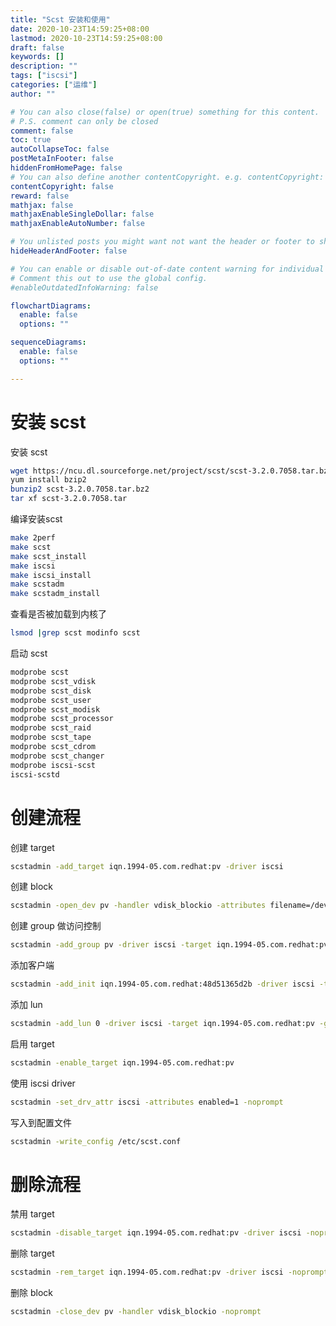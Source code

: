 ```yaml
---
title: "Scst 安装和使用"
date: 2020-10-23T14:59:25+08:00
lastmod: 2020-10-23T14:59:25+08:00
draft: false
keywords: []
description: ""
tags: ["iscsi"]
categories: ["运维"]
author: ""

# You can also close(false) or open(true) something for this content.
# P.S. comment can only be closed
comment: false
toc: true
autoCollapseToc: false
postMetaInFooter: false
hiddenFromHomePage: false
# You can also define another contentCopyright. e.g. contentCopyright: "This is another copyright."
contentCopyright: false
reward: false
mathjax: false
mathjaxEnableSingleDollar: false
mathjaxEnableAutoNumber: false

# You unlisted posts you might want not want the header or footer to show
hideHeaderAndFooter: false

# You can enable or disable out-of-date content warning for individual post.
# Comment this out to use the global config.
#enableOutdatedInfoWarning: false

flowchartDiagrams:
  enable: false
  options: ""

sequenceDiagrams: 
  enable: false
  options: ""

---
```


# 安装 scst
安装 scst
```bash
wget https://ncu.dl.sourceforge.net/project/scst/scst-3.2.0.7058.tar.bz2
yum install bzip2 
bunzip2 scst-3.2.0.7058.tar.bz2 
tar xf scst-3.2.0.7058.tar 
```
编译安装scst 
```bash
make 2perf 
make scst 
make scst_install 
make iscsi 
make iscsi_install 
make scstadm 
make scstadm_install
```
查看是否被加载到内核了 
```bash
lsmod |grep scst modinfo scst 
```
启动 scst 
```bash
modprobe scst 
modprobe scst_vdisk 
modprobe scst_disk 
modprobe scst_user 
modprobe scst_modisk 
modprobe scst_processor 
modprobe scst_raid 
modprobe scst_tape 
modprobe scst_cdrom 
modprobe scst_changer 
modprobe iscsi-scst 
iscsi-scstd
```
# 创建流程
创建 target
```bash
scstadmin -add_target iqn.1994-05.com.redhat:pv -driver iscsi
```
创建 block
```bash
scstadmin -open_dev pv -handler vdisk_blockio -attributes filename=/dev/zvol/tank/pv
```
创建 group 做访问控制
```bash
scstadmin -add_group pv -driver iscsi -target iqn.1994-05.com.redhat:pv
```
添加客户端
```bash
scstadmin -add_init iqn.1994-05.com.redhat:48d51365d2b -driver iscsi -target iqn.1994-05.com.redhat:pv -group pv
```
添加 lun
```bash
scstadmin -add_lun 0 -driver iscsi -target iqn.1994-05.com.redhat:pv -group pv -device pv
```
启用 target
```bash
scstadmin -enable_target iqn.1994-05.com.redhat:pv
```
使用 iscsi driver
```bash
scstadmin -set_drv_attr iscsi -attributes enabled=1 -noprompt
```
写入到配置文件
```bash
scstadmin -write_config /etc/scst.conf
```
# 删除流程
禁用 target
```bash
scstadmin -disable_target iqn.1994-05.com.redhat:pv -driver iscsi -noprompt
```
删除 target 
```bash
scstadmin -rem_target iqn.1994-05.com.redhat:pv -driver iscsi -noprompt
```
删除 block
```bash
scstadmin -close_dev pv -handler vdisk_blockio -noprompt
```
